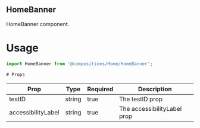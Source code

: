 ## HomeBanner
HomeBanner component.

# Usage
```js
import HomeBanner from '@compositions/Home/HomeBanner';

# Props
```
Prop                      | Type                  | Required                | Description
--------------------------|-----------------------|-------------------------|--------------------------
testID                    | string                | true                    | The testID prop
accessibilityLabel        | string                | true                    | The accessibilityLabel prop
